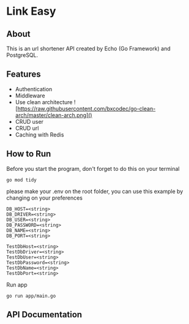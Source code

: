 # Link Easy
## About
This is an url shortener API created by Echo (Go Framework) and PostgreSQL.
## Features
- Authentication
- Middleware
- Use clean architecture
![https://raw.githubusercontent.com/bxcodec/go-clean-arch/master/clean-arch.png]()
- CRUD user
- CRUD url
- Caching with Redis
## How to Run

Before you start the program, don't forget to do this on your terminal

```
go mod tidy
```

please make your .env on the root folder, you can use this example by changing on your preferences

```
DB_HOST=<string>
DB_DRIVER=<string>
DB_USER=<string>
DB_PASSWORD=<string>
DB_NAME=<string>
DB_PORT=<string> 

TestDbHost=<string>
TestDbDriver=<string>
TestDbUser=<string>
TestDbPassword=<string>
TestDbName=<string>
TestDbPort=<string>
```

Run app
```
go run app/main.go
```

## API Documentation